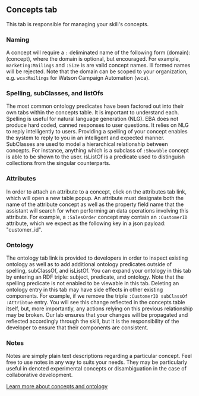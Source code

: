 ## Concepts tab

This tab is responsible for managing your skill's concepts.

### Naming

A concept will require a `:` deliminated name of the following form (domain):(concept), where the domain is optional, but encouraged. For example, `marketing:Mailings` and `:Size` is are valid concept names. Ill formed names will be rejected. Note that the domain can be scoped to your organization, e.g. `wca:Mailings` for Watson Campaign Automation (wca). 

### Spelling, subClasses, and listOfs

The most common ontology predicates have been factored out into their own tabs within the concepts table. It is important to understand each. Spelling is useful for natural language generation (NLG). EBA does not produce hard coded, canned responses to user questions. It relies on NLG to reply intelligently to users. Providing a spelling of your concept enables the system to reply to you in an intelligent and expected manner. SubClasses are used to model a hierarchical relationship between concepts. For instance, anything which is a subclass of `:Showable` concept is able to be shown to the user. isListOf is a predicate used to distinguish collections from the singular counterparts.

### Attributes

In order to attach an attribute to a concept, click on the attributes tab link, which will open a new table popup. An attribute must designate both the name of the attribute concept as well as the property field name that the assistant will search for when performing an data operations involving this attribute. For example, a `:SalesOrder` concept may contain an `:CustomerID` attribute, which we expect as the following key in a json payload: "customer_id".


### Ontology

The ontology tab link is provided to developers in order to inspect existing ontology as well as to add additional ontology predicates outside of spelling, subClassOf, and isListOf. You can expand your ontology in this tab by entering an RDF triple: subject, predicate, and ontology. Note that the spelling predicate is not enabled to be viewable in this tab. Deleting an ontology entry in this tab may have side effects in other existing components. For example, if we remove the triple `:CustomerID subClassOf :Attribtue` entry. You will see this change reflected in the concepts table itself, but, more importantly, any actions relying on this previous relationship may be broken. Our lab ensures that your changes will be propagated and reflected accordingly through the skill, but it is the responsibility of the developer to ensure that their components are consistent.

### Notes

Notes are simply plain text descriptions regarding a particular concept. Feel free to use notes in any way to suits your needs. They may be particularly useful in denoted experimental concepts or disambiguation in the case of collaborative development.

[Learn more about concepts and ontology](../components/Ontology.md)